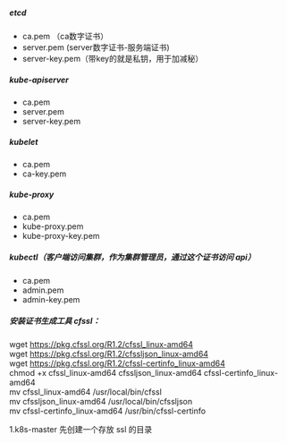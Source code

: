 ##### etcd  
* ca.pem （ca数字证书）
* server.pem (server数字证书-服务端证书)
* server-key.pem（带key的就是私钥，用于加减秘）

##### kube-apiserver
* ca.pem
* server.pem
* server-key.pem

##### kubelet
* ca.pem
* ca-key.pem

##### kube-proxy
* ca.pem
* kube-proxy.pem
* kube-proxy-key.pem

##### kubectl（客户端访问集群，作为集群管理员，通过这个证书访问 api）
* ca.pem
* admin.pem
* admin-key.pem 

##### 安装证书生成工具 cfssl：
wget https://pkg.cfssl.org/R1.2/cfssl_linux-amd64  
wget https://pkg.cfssl.org/R1.2/cfssljson_linux-amd64  
wget https://pkg.cfssl.org/R1.2/cfssl-certinfo_linux-amd64  
chmod +x cfssl_linux-amd64 cfssljson_linux-amd64 cfssl-certinfo_linux-amd64  
mv cfssl_linux-amd64 /usr/local/bin/cfssl  
mv cfssljson_linux-amd64 /usr/local/bin/cfssljson  
mv cfssl-certinfo_linux-amd64 /usr/bin/cfssl-certinfo

1.k8s-master 先创建一个存放 ssl 的目录
